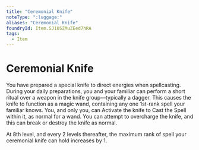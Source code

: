 ```yaml
---
title: "Ceremonial Knife"
noteType: ":luggage:"
aliases: "Ceremonial Knife"
foundryId: Item.SJ1USZMuZEed7hRA
tags:
  - Item
---
```


# Ceremonial Knife

You have prepared a special knife to direct energies when spellcasting. During your daily preparations, you and your familiar can perform a short ritual over a weapon in the knife group—typically a dagger. This causes the knife to function as a magic wand, containing any one 1st-rank spell your familiar knows. You, and only you, can Activate the knife to Cast the Spell within it, as normal for a wand. You can attempt to overcharge the knife, and this can break or destroy the knife as normal.

At 8th level, and every 2 levels thereafter, the maximum rank of spell your ceremonial knife can hold increases by 1.
